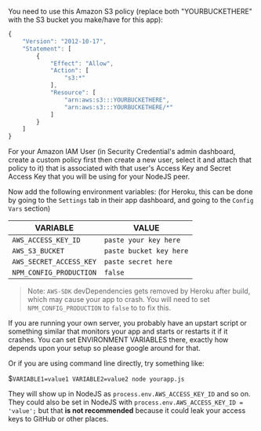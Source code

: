 You need to use this Amazon S3 policy (replace both "YOURBUCKETHERE" with the S3 bucket you make/have for this app):

```javascript
{
    "Version": "2012-10-17",
    "Statement": [
        {
            "Effect": "Allow",
            "Action": [
                "s3:*"
            ],
            "Resource": [
                "arn:aws:s3:::YOURBUCKETHERE",
                "arn:aws:s3:::YOURBUCKETHERE/*"
            ]
        }
    ]
}
```

For your Amazon IAM User (in Security Credential's admin dashboard, create a custom policy first then create a new user, select it and attach that policy to it) that is associated with that user's Access Key and Secret Access Key that you will be using for your NodeJS peer.

Now add the following environment variables: (for Heroku, this can be done by going to the `Settings` tab in their app dashboard, and going to the `Config Vars` section)

| VARIABLE  | VALUE  |
|---|---|
| `AWS_ACCESS_KEY_ID`  | `paste your key here `  |
| `AWS_S3_BUCKET`  | `paste bucket key here`  |
| `AWS_SECRET_ACCESS_KEY`  | `paste secret here`  |
| `NPM_CONFIG_PRODUCTION` | `false` |

> Note: `AWS-SDK` devDependencies gets removed by Heroku after build, which may cause your app to crash. You will need to set `NPM_CONFIG_PRODUCTION` to `false` to to fix this.

If you are running your own server, you probably have an upstart script or something similar that monitors your app and starts or restarts it if it crashes. You can set ENVIRONMENT VARIABLES there, exactly how depends upon your setup so please google around for that.

Or if you are using command line directly, try something like:

$`VARIABLE1=value1 VARIABLE2=value2 node yourapp.js`

They will show up in NodeJS as `process.env.AWS_ACCESS_KEY_ID` and so on. They could also be set in NodeJS with `process.env.AWS_ACCESS_KEY_ID = 'value';` but that **is not recommended** because it could leak your access keys to GitHub or other places.

